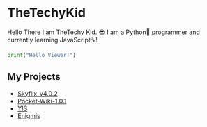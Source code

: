
# TheTechyKid
Hello There I am TheTechy Kid. 😎
I am a Python🐍 programmer and currently learning JavaScript☕!

``` python
print("Hello Viewer!")
```

## My Projects

* [Skyflix-v4.0.2](https://github.com/TheTechyKid/Skyflix-v4.0.2)
* [Pocket-Wiki-1.0.1](https://github.com/TheTechyKid/Pocket-Wiki-1.0.1)
* [YIS](https://github.com/TheTechyKid/YIS)
* [Enigmis](https://github.com/TheTechyKid/Enigmis)
